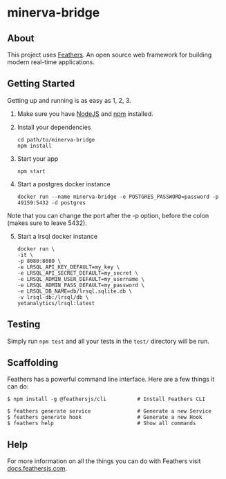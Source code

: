 # minerva-bridge

> 

## About

This project uses [Feathers](http://feathersjs.com). An open source web framework for building modern real-time applications.

## Getting Started

Getting up and running is as easy as 1, 2, 3.

1. Make sure you have [NodeJS](https://nodejs.org/) and [npm](https://www.npmjs.com/) installed.
2. Install your dependencies

    ```
    cd path/to/minerva-bridge
    npm install
    ```

3. Start your app

    ```
    npm start
    ```

4. Start a postgres docker instance
    
    ```
    docker run --name minerva-bridge -e POSTGRES_PASSWORD=password -p 49159:5432 -d postgres
    ```
  Note that you can change the port after the -p option, before the colon (makes sure to leave 5432).

5. Start a lrsql docker instance

    ```
    docker run \
    -it \
    -p 8080:8080 \
    -e LRSQL_API_KEY_DEFAULT=my_key \
    -e LRSQL_API_SECRET_DEFAULT=my_secret \
    -e LRSQL_ADMIN_USER_DEFAULT=my_username \
    -e LRSQL_ADMIN_PASS_DEFAULT=my_password \
    -e LRSQL_DB_NAME=db/lrsql.sqlite.db \
    -v lrsql-db:/lrsql/db \
    yetanalytics/lrsql:latest
    ```

## Testing

Simply run `npm test` and all your tests in the `test/` directory will be run.

## Scaffolding

Feathers has a powerful command line interface. Here are a few things it can do:

```
$ npm install -g @feathersjs/cli          # Install Feathers CLI

$ feathers generate service               # Generate a new Service
$ feathers generate hook                  # Generate a new Hook
$ feathers help                           # Show all commands
```

## Help

For more information on all the things you can do with Feathers visit [docs.feathersjs.com](http://docs.feathersjs.com).

